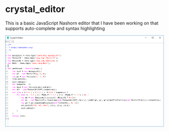 # crystal_editor

This is a basic JavaScript Nashorn editor that I have been working on that supports auto-complete and syntax highlighting 

![Screenshot](screenshot.png?raw=true "Screenshot")
